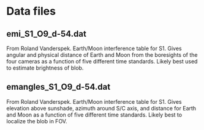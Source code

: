 # Data files

## emi_S1_O9_d-54.dat
From Roland Vanderspek. Earth/Moon interference table for S1.  Gives angular and physical distance of Earth and Moon from the boresights of the four cameras as a function of five different time standards.  Likely best used to estimate brightness of blob.

## emangles_S1_O9_d-54.dat
From Roland Vanderspek. Earth/Moon interference table for S1.  Gives  elevation above sunshade, azimuth around S/C axis, and distance for Earth and Moon as a function of five different time standards.  Likely best to localize the blob in FOV.